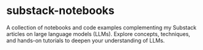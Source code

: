 # substack-notebooks
A collection of notebooks and code examples complementing my Substack articles on large language models (LLMs). Explore concepts, techniques, and hands-on tutorials to deepen your understanding of LLMs.
